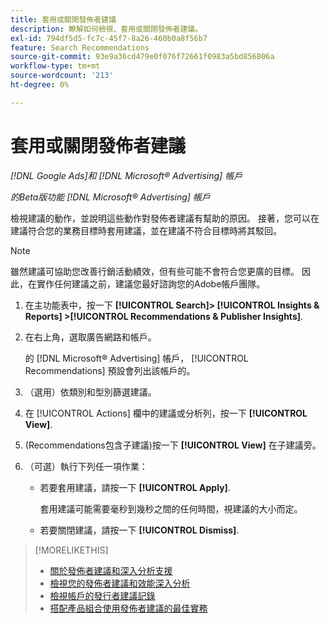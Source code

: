 ```yaml
---
title: 套用或關閉發佈者建議
description: 瞭解如何檢視、套用或關閉發佈者建議。
exl-id: 794df5d5-fc7c-45f7-8a26-460b0a8f56b7
feature: Search Recommendations
source-git-commit: 93e9a36cd479e0f076f72661f0983a5bd856806a
workflow-type: tm+mt
source-wordcount: '213'
ht-degree: 0%

---
```


# 套用或關閉發佈者建議

*[!DNL Google Ads]和 [!DNL Microsoft® Advertising] 帳戶*

*的Beta版功能 [!DNL Microsoft® Advertising] 帳戶*

檢視建議的動作，並說明這些動作對發佈者建議有幫助的原因。 接著，您可以在建議符合您的業務目標時套用建議，並在建議不符合目標時將其駁回。

>[!NOTE]
>
>雖然建議可協助您改善行銷活動績效，但有些可能不會符合您更廣的目標。 因此，在實作任何建議之前，建議您最好諮詢您的Adobe帳戶團隊。

1. 在主功能表中，按一下 **[!UICONTROL Search]> [!UICONTROL Insights & Reports] >[!UICONTROL Recommendations & Publisher Insights]**.

1. 在右上角，選取廣告網路和帳戶。

   的 [!DNL Microsoft® Advertising] 帳戶， [!UICONTROL Recommendations] 預設會列出該帳戶的。

1. （選用）依類別和型別篩選建議。

1. 在 [!UICONTROL Actions] 欄中的建議或分析列，按一下 **[!UICONTROL View]**.

1. (Recommendations包含子建議)按一下 **[!UICONTROL View]** 在子建議旁。

1. （可選）執行下列任一項作業：

   * 若要套用建議，請按一下 **[!UICONTROL Apply]**.

     套用建議可能需要毫秒到幾秒之間的任何時間，視建議的大小而定。

   * 若要關閉建議，請按一下 **[!UICONTROL Dismiss]**.

>[!MORELIKETHIS]
>
>* [關於發佈者建議和深入分析支援](recommendation-support.md)
>* [檢視您的發佈者建議和效能深入分析](recommendation-view.md)
>* [檢視帳戶的發行者建議記錄](recommendation-view-log.md)
>* [搭配產品組合使用發佈者建議的最佳實務](recommendation-best-practices.md)
